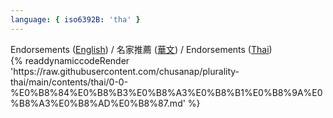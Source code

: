 ```yaml
---
language: { iso6392B: 'tha' }
---
```

<div>Endorsements (<a href="../eng/">English</a>) / 名家推薦 (<a href="../zh-tw/">華文</a>) / Endorsements (<a href="../tha/">Thai</a>) </div>
<div></div><div></div>
{% readdynamiccodeRender 'https://raw.githubusercontent.com/chusanap/plurality-thai/main/contents/thai/0-0-%E0%B8%84%E0%B8%B3%E0%B8%A3%E0%B8%B1%E0%B8%9A%E0%B8%A3%E0%B8%AD%E0%B8%87.md' %}